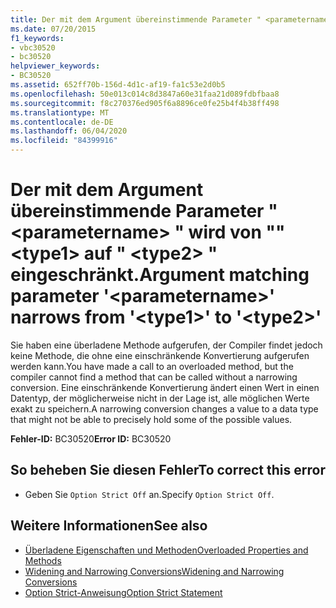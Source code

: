 ```yaml
---
title: Der mit dem Argument übereinstimmende Parameter " <parametername> " wird von "" <type1> auf " <type2> " eingeschränkt.
ms.date: 07/20/2015
f1_keywords:
- vbc30520
- bc30520
helpviewer_keywords:
- BC30520
ms.assetid: 652ff70b-156d-4d1c-af19-fa1c53e2d0b5
ms.openlocfilehash: 50e013c014c8d3847a60e31faa21d089fdbfbaa8
ms.sourcegitcommit: f8c270376ed905f6a8896ce0fe25b4f4b38ff498
ms.translationtype: MT
ms.contentlocale: de-DE
ms.lasthandoff: 06/04/2020
ms.locfileid: "84399916"
---
```

# <a name="argument-matching-parameter-parametername-narrows-from-type1-to-type2"></a><span data-ttu-id="831e9-102">Der mit dem Argument übereinstimmende Parameter " \<parametername> " wird von "" \<type1> auf " \<type2> " eingeschränkt.</span><span class="sxs-lookup"><span data-stu-id="831e9-102">Argument matching parameter '\<parametername>' narrows from '\<type1>' to '\<type2>'</span></span>
<span data-ttu-id="831e9-103">Sie haben eine überladene Methode aufgerufen, der Compiler findet jedoch keine Methode, die ohne eine einschränkende Konvertierung aufgerufen werden kann.</span><span class="sxs-lookup"><span data-stu-id="831e9-103">You have made a call to an overloaded method, but the compiler cannot find a method that can be called without a narrowing conversion.</span></span> <span data-ttu-id="831e9-104">Eine einschränkende Konvertierung ändert einen Wert in einen Datentyp, der möglicherweise nicht in der Lage ist, alle möglichen Werte exakt zu speichern.</span><span class="sxs-lookup"><span data-stu-id="831e9-104">A narrowing conversion changes a value to a data type that might not be able to precisely hold some of the possible values.</span></span>  
  
 <span data-ttu-id="831e9-105">**Fehler-ID:** BC30520</span><span class="sxs-lookup"><span data-stu-id="831e9-105">**Error ID:** BC30520</span></span>  
  
## <a name="to-correct-this-error"></a><span data-ttu-id="831e9-106">So beheben Sie diesen Fehler</span><span class="sxs-lookup"><span data-stu-id="831e9-106">To correct this error</span></span>  
  
- <span data-ttu-id="831e9-107">Geben Sie `Option Strict Off` an.</span><span class="sxs-lookup"><span data-stu-id="831e9-107">Specify `Option Strict Off`.</span></span>  
  
## <a name="see-also"></a><span data-ttu-id="831e9-108">Weitere Informationen</span><span class="sxs-lookup"><span data-stu-id="831e9-108">See also</span></span>

- [<span data-ttu-id="831e9-109">Überladene Eigenschaften und Methoden</span><span class="sxs-lookup"><span data-stu-id="831e9-109">Overloaded Properties and Methods</span></span>](../programming-guide/language-features/objects-and-classes/overloaded-properties-and-methods.md)
- [<span data-ttu-id="831e9-110">Widening and Narrowing Conversions</span><span class="sxs-lookup"><span data-stu-id="831e9-110">Widening and Narrowing Conversions</span></span>](../programming-guide/language-features/data-types/widening-and-narrowing-conversions.md)
- [<span data-ttu-id="831e9-111">Option Strict-Anweisung</span><span class="sxs-lookup"><span data-stu-id="831e9-111">Option Strict Statement</span></span>](../language-reference/statements/option-strict-statement.md)
